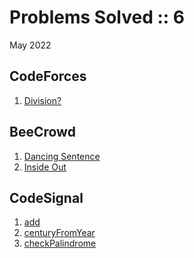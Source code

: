 # Problems Solved :: 6
May 2022

CodeForces
-----------------
1. [Division?](https://codeforces.com/problemset/problem/1669/A)

BeeCrowd
-----------------
1. [Dancing Sentence](https://www.beecrowd.com.br/judge/en/problems/view/1234)
1. [Inside Out](https://www.beecrowd.com.br/judge/en/problems/view/1235)

CodeSignal
-----------------
1. [add](https://app.codesignal.com/arcade/intro/level-1/jwr339Kq6e3LQTsfa)
1. [centuryFromYear](https://app.codesignal.com/arcade/intro/level-1/egbueTZRRL5Mm4TXN)
1. [checkPalindrome](https://app.codesignal.com/arcade/intro/level-1/s5PbmwxfECC52PWyQ)



